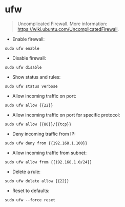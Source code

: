 # ufw

> Uncomplicated Firewall.
> More information: <https://wiki.ubuntu.com/UncomplicatedFirewall>.

- Enable firewall:

`sudo ufw enable`

- Disable firewall:

`sudo ufw disable`

- Show status and rules:

`sudo ufw status verbose`

- Allow incoming traffic on port:

`sudo ufw allow {{22}}`

- Allow incoming traffic on port for specific protocol:

`sudo ufw allow {{80}}/{{tcp}}`

- Deny incoming traffic from IP:

`sudo ufw deny from {{192.168.1.100}}`

- Allow incoming traffic from subnet:

`sudo ufw allow from {{192.168.1.0/24}}`

- Delete a rule:

`sudo ufw delete allow {{22}}`

- Reset to defaults:

`sudo ufw --force reset`
